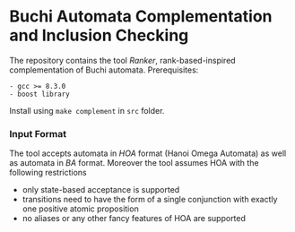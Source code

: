 # Buchi Automata Complementation and Inclusion Checking

The repository contains the tool _Ranker_, rank-based-inspired complementation
of Buchi automata. Prerequisites:
```
- gcc >= 8.3.0
- boost library
```

Install using `make complement` in `src` folder.

### Input Format

The tool accepts automata in *HOA* format (Hanoi Omega Automata) as well as automata in *BA* format.
Moreover the tool assumes HOA with the following restrictions
- only state-based acceptance is supported
- transitions need to have the form of a single conjunction with exactly one positive atomic proposition
- no aliases or any other fancy features of HOA are supported
